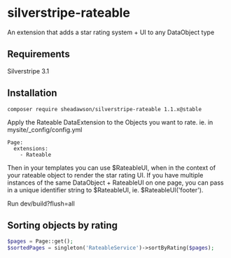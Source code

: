 silverstripe-rateable
=====================

An extension that adds a star rating system + UI to any DataObject type 

## Requirements

Silverstripe 3.1

## Installation

``
composer require sheadawson/silverstripe-rateable 1.1.x@stable
``

Apply the Rateable DataExtension to the Objects you want to rate. ie. in mysite/_config/config.yml

	Page:
	  extensions:
	    - Rateable

Then in your templates you can use $RateableUI, when in the context of your rateable object to render the star rating UI. If you have multiple instances of the same DataObject + RateableUI on one page, you can pass in a unique identifier string to $RateableUI, ie. $RateableUI('footer').

Run dev/build?flush=all

## Sorting objects by rating 

```php
$pages = Page::get();
$sortedPages = singleton('RateableService')->sortByRating($pages);
```
